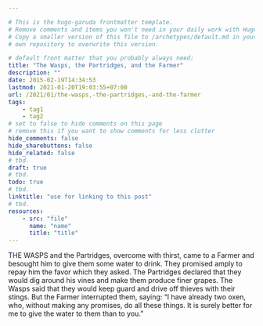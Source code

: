 ```yaml
---

# This is the hugo-garuda frontmatter template.
# Remove comments and items you won't need in your daily work with Hugo.
# Copy a smaller version of this file to /archetypes/default.md in your
# own repository to overwrite this version.

# default front matter that you probably always need:
title: "The Wasps, the Partridges, and the Farmer"
description: ""
date: 2015-02-19T14:34:53
lastmod: 2021-01-20T19:03:55+07:00
url: /2021/01/the-wasps,-the-partridges,-and-the-farmer
tags:
    - tag1
    - tag2
# set to false to hide comments on this page
# remove this if you want to show comments for less clutter
hide_comments: false
hide_sharebuttons: false
hide_related: false
# tbd.
draft: true
# tbd.
todo: true
# tbd.
linktitle: "use for linking to this post"
# tbd.
resources:
    - src: "file"
      name: "name"
      title: "title"
---
```

THE WASPS and the Partridges, overcome with thirst, came to a Farmer and besought him to give them some water to drink. They promised amply to repay him the favor which they asked. The Partridges declared that they would dig around his vines and make them produce finer grapes. The Wasps said that they would keep guard and drive off thieves with their stings. But the Farmer interrupted them, saying: “I have already two oxen, who, without making any promises, do all these things. It is surely better for me to give the water to them than to you.”
